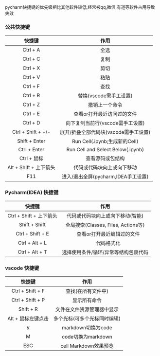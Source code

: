 pycharm快捷键的优先级相比其他软件较低,经常被qq,微信,有道等软件占用导致失效

### 公共快捷键

|         快捷键         |                作用                 |
|:-------------------:|:---------------------------------:|
|      Ctrl + A       |                全选                 |
|      Ctrl + C       |                复制                 |
|      Ctrl + X       |                剪切                 |
|      Ctrl + V       |                粘贴                 |
|      Ctrl + F       |                查找                 |
|      Ctrl + R       |          替换(vscode需手工设置)          |
|      Ctrl + Z       |              撤销上一个命令              |
|      Ctrl + E       |          查看or打开最近访问过的文件           |
|      Ctrl + D       |       向下复制当前行(vscode需手工设置)        |
| Ctrl + Shift + +/-  |      展开/折叠全部代码块(vscode需手工设置)      |
|    Shift + Enter    |     Run Cell(.ipynb;生成新的Cell)     |
|    Ctrl + Enter     | Run Cell and Select Below(.ipynb) |
| Ctrl + 鼠标          |             查看源码或包结构              |
| Alt + Shift + 上下箭头|           代码或代码块向上或向下移动           |
|         F11         |     进入/退出全屏(pycharm,IDEA手工设置)     |


### Pycharm(IDEA) 快捷键

|         快捷键         |               作用               |
|:-------------------:|:------------------------------:|
| Ctrl + Shift + 上下箭头 |       代码或代码块向上或向下移动(智能)        |
|    Shift + Shift    | 全局搜索(Classes, Files, Actions等) |
|  Ctrl + Shift + E   |        　 查看or打开最近编辑过的文件        |
|   Ctrl + Alt + L    |            　 代码格式化             |
|   Ctrl + Alt + T    |      选择使用条件/循环/异常等结构包裹代码       |


### vscode 快捷键

|       快捷键        |        作用         |
|:----------------:|:-----------------:|
| Ctrl + Shift + F |    查找(在所有文件中)     |
| Ctrl + Shift + P |      显示所有命令       |
|    Shift + R     |   文件在文件资源管理器中显示   |
|   Alt + 鼠标左键点击   |  多个光标(可多个光标同时编辑)  |
|        y         |  markdown切换为code  |
|        M         |  code切换为markdown  |
|       ESC        | cell Markdown效果预览 |